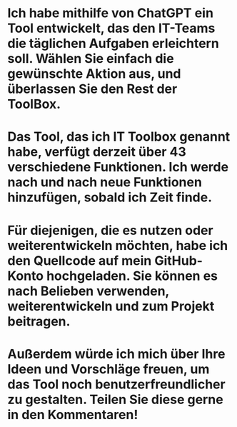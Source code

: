 # Ich habe mithilfe von ChatGPT ein Tool entwickelt, das den IT-Teams die täglichen Aufgaben erleichtern soll. Wählen Sie einfach die gewünschte Aktion aus, und überlassen Sie den Rest der ToolBox.

 # Das Tool, das ich IT Toolbox genannt habe, verfügt derzeit über 43 verschiedene Funktionen. Ich werde nach und nach neue Funktionen hinzufügen, sobald ich Zeit finde.

# Für diejenigen, die es nutzen oder weiterentwickeln möchten, habe ich den Quellcode auf mein GitHub-Konto hochgeladen. Sie können es nach Belieben verwenden, weiterentwickeln und zum Projekt beitragen.

# Außerdem würde ich mich über Ihre Ideen und Vorschläge freuen, um das Tool noch benutzerfreundlicher zu gestalten. Teilen Sie diese gerne in den Kommentaren!
